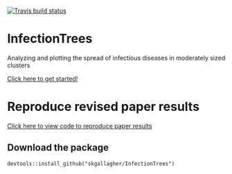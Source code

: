 <!-- badges: start -->
[![Travis build status](https://travis-ci.com/skgallagher/InfectionTrees.svg?branch=master)](https://travis-ci.com/skgallagher/InfectionTrees)
<!-- badges: end -->

# InfectionTrees
Analyzing and plotting the spread of infectious diseases in moderately sized clusters

[Click here to get started!](https://skgallagher.github.io/InfectionTrees/articles/getting-started.html)

# Reproduce revised paper results

[Click here to view code to reproduce paper results](https://skgallagher.github.io/InfectionTrees/articles/not-built-vignettes/reproduce-revised-paper-results.html)


## Download the package


```
devtools::install_github("skgallagher/InfectionTrees")
```
